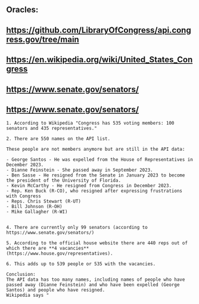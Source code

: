 ## Oracles:
## https://github.com/LibraryOfCongress/api.congress.gov/tree/main
## https://en.wikipedia.org/wiki/United_States_Congress
## https://www.senate.gov/senators/
## https://www.senate.gov/senators/

```
1. According to Wikipedia "Congress has 535 voting members: 100 senators and 435 representatives."

2. There are 550 names on the API list. 

These people are not members anymore but are still in the API data:

- George Santos - He was expelled from the House of Representatives in December 2023.
- Dianne Feinstein - She passed away in September 2023.
- Ben Sasse - He resigned from the Senate in January 2023 to become the president of the University of Florida.
- Kevin McCarthy - He resigned from Congress in December 2023.
- Rep. Ken Buck (R-CO), who resigned after expressing frustrations with Congress
- Reps. Chris Stewart (R-UT) 
- Bill Johnson (R-OH)
- Mike Gallagher (R-WI)


4. There are currently only 99 senators (according to https://www.senate.gov/senators/)

5. According to the official house website there are 440 reps out of which there are **4 vacancies** (https://www.house.gov/representatives).

6. This adds up to 539 people or 535 with the vacancies. 

Conclusion:
The API data has too many names, including names of people who have passed away (Dianne Feinstein) and who have been expelled (George Santos) and people who have resigned.
Wikipedia says "

```
